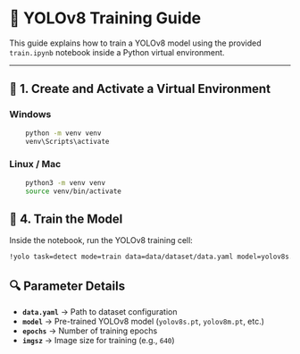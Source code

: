 # 🚀 YOLOv8 Training Guide

This guide explains how to train a YOLOv8 model using the provided `train.ipynb` notebook inside a Python virtual environment.

---

## 📌 1. Create and Activate a Virtual Environment

### **Windows**
```bash
    python -m venv venv
    venv\Scripts\activate
```

### **Linux / Mac**
```bash
    python3 -m venv venv
    source venv/bin/activate
```

## 📌 4. Train the Model

Inside the notebook, run the YOLOv8 training cell:

```bash
!yolo task=detect mode=train data=data/dataset/data.yaml model=yolov8s.pt epochs=50 imgsz=640
```

## 🔍 Parameter Details

- **`data.yaml`** → Path to dataset configuration  
- **`model`** → Pre-trained YOLOv8 model (`yolov8s.pt`, `yolov8m.pt`, etc.)  
- **`epochs`** → Number of training epochs  
- **`imgsz`** → Image size for training (e.g., `640`)
